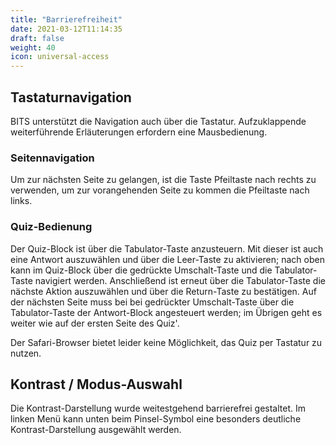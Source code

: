 ```yaml
---
title: "Barrierefreiheit"
date: 2021-03-12T11:14:35
draft: false
weight: 40
icon: universal-access
---
```


## Tastaturnavigation

BITS unterstützt die Navigation auch über die Tastatur. Aufzuklappende weiterführende Erläuterungen erfordern eine Mausbedienung.

### Seitennavigation

Um zur nächsten Seite zu gelangen, ist die Taste Pfeiltaste nach rechts zu verwenden, um zur vorangehenden Seite zu kommen die Pfeiltaste nach links.

### Quiz-Bedienung

Der Quiz-Block ist über die Tabulator-Taste anzusteuern. Mit dieser ist auch eine Antwort auszuwählen und über die Leer-Taste zu aktivieren; nach oben kann im Quiz-Block über die gedrückte Umschalt-Taste und die Tabulator-Taste navigiert werden. Anschließend ist erneut über die Tabulator-Taste die nächste Aktion auszuwählen und über die Return-Taste zu bestätigen. Auf der nächsten Seite muss bei bei gedrückter Umschalt-Taste über die Tabulator-Taste der Antwort-Block angesteuert werden; im Übrigen geht es weiter wie auf der ersten Seite des Quiz'.

Der Safari-Browser bietet leider keine Möglichkeit, das Quiz per Tastatur zu nutzen.

## Kontrast / Modus-Auswahl

Die Kontrast-Darstellung wurde weitestgehend barrierefrei gestaltet. Im linken Menü kann unten beim Pinsel-Symbol eine besonders deutliche Kontrast-Darstellung ausgewählt werden.
